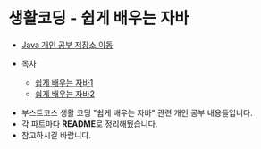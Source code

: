 # 생활코딩 - 쉽게 배우는 자바

* [Java 개인 공부 저장소 이동](https://github.com/Hasegos/backendStudy/tree/master/Java%20Basic)

* 목차
    * [쉽게 배우는 자바1](https://github.com/Hasegos/backendStudy/tree/master/Java%20Basic/JAVA_Coding_For_Life/Java_Basic_Part1)
    * [쉽게 배우는 자바2](https://github.com/Hasegos/backendStudy/tree/master/Java%20Basic/JAVA_Coding_For_Life/Java_Basic_Part2)
    
+ 부스트코스 생활 코딩 "쉽게 배우는 자바" 관련 개인 공부 내용들입니다.
+ 각 파트마다 **README**로 정리해뒀습니다.
+ 참고하시길 바랍니다.